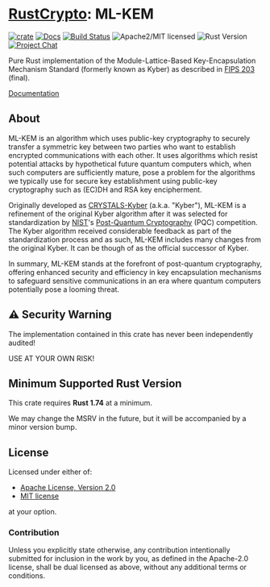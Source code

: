 # [RustCrypto]: ML-KEM

[![crate][crate-image]][crate-link]
[![Docs][docs-image]][docs-link]
[![Build Status][build-image]][build-link]
![Apache2/MIT licensed][license-image]
![Rust Version][rustc-image]
[![Project Chat][chat-image]][chat-link]

Pure Rust implementation of the Module-Lattice-Based Key-Encapsulation Mechanism Standard
(formerly known as Kyber) as described in [FIPS 203] (final).

[Documentation][docs-link]

## About

ML-KEM is an algorithm which uses public-key cryptography to securely transfer a symmetric key
between two parties who want to establish encrypted communications with each other. It uses
algorithms which resist potential attacks by hypothetical future quantum computers which,
when such computers are sufficiently mature, pose a problem for the algorithms we typically use for
secure key establishment using public-key cryptography such as (EC)DH and RSA key encipherment.

Originally developed as [CRYSTALS-Kyber] (a.k.a. "Kyber"), ML-KEM is a refinement of the original
Kyber algorithm after it was selected for standardization by [NIST]'s [Post-Quantum Cryptography]
(PQC) competition. The Kyber algorithm received considerable feedback as part of the standardization
process and as such, ML-KEM includes many changes from the original Kyber. It can be though of as
the official successor of Kyber.

In summary, ML-KEM stands at the forefront of post-quantum cryptography, offering enhanced security
and efficiency in key encapsulation mechanisms to safeguard sensitive communications in an era where
quantum computers potentially pose a looming threat.

## ⚠️ Security Warning

The implementation contained in this crate has never been independently audited!

USE AT YOUR OWN RISK!

## Minimum Supported Rust Version

This crate requires **Rust 1.74** at a minimum.

We may change the MSRV in the future, but it will be accompanied by a minor
version bump.

## License

Licensed under either of:

- [Apache License, Version 2.0](http://www.apache.org/licenses/LICENSE-2.0)
- [MIT license](http://opensource.org/licenses/MIT)

at your option.

### Contribution

Unless you explicitly state otherwise, any contribution intentionally submitted
for inclusion in the work by you, as defined in the Apache-2.0 license, shall be
dual licensed as above, without any additional terms or conditions.

[//]: # (badges)

[crate-image]: https://img.shields.io/crates/v/ml-kem
[crate-link]: https://crates.io/crates/ml-kem
[docs-image]: https://docs.rs/ml-kem/badge.svg
[docs-link]: https://docs.rs/ml-kem/
[build-image]: https://github.com/RustCrypto/KEMs/actions/workflows/ml-kem.yml/badge.svg
[build-link]: https://github.com/RustCrypto/KEMs/actions/workflows/ml-kem.yml
[license-image]: https://img.shields.io/badge/license-Apache2.0/MIT-blue.svg
[rustc-image]: https://img.shields.io/badge/rustc-1.74+-blue.svg
[chat-image]: https://img.shields.io/badge/zulip-join_chat-blue.svg
[chat-link]: https://rustcrypto.zulipchat.com/#narrow/stream/406484-KEMs

[//]: # (links)

[RustCrypto]: https://github.com/rustcrypto
[FIPS 203]: https://csrc.nist.gov/pubs/fips/203/final
[CRYSTALS-Kyber]: https://pq-crystals.org/kyber/
[NIST]: https://www.nist.gov/cryptography
[Post-Quantum Cryptography]: https://csrc.nist.gov/projects/post-quantum-cryptography
